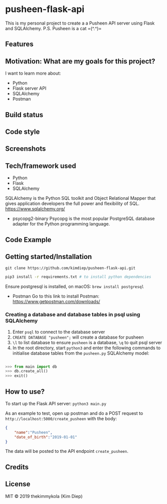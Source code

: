 # pusheen-flask-api

This is my personal project to create a a Pusheen API server using Flask and SQLAlchemy. P.S. Pusheen is a cat =(^.^)=

## Features


## Motivation: What are my goals for this project?

I want to learn more about:

- Python
- Flask server API
- SQLAlchemy
- Postman

## Build status

## Code style

## Screenshots

## Tech/framework used

- Python
- Flask
- SQLAlchemy

SQLAlchemy is the Python SQL toolkit and Object Relational Mapper that gives application developers the full power and flexibility of SQL.
https://www.sqlalchemy.org/

- psycopg2-binary
Psycopg is the most popular PostgreSQL database adapter for the Python programming language.


## Code Example

## Getting started/Installation

`git clone https://github.com/kimdiep/pusheen-flask-api.git`

```bash
pip3 install -r requirements.txt # to install python dependencies
```

Ensure postgresql is installed, on macOS:
`brew install postgresql`

- Postman
Go to this link to install Postman:
https://www.getpostman.com/downloads/

### Creating a database and database tables in psql using SQLAlchemy

1. Enter `psql` to connect to the database server
2. `CREATE DATABASE "pusheen";` will create a database for pusheen
3. `\l` to list database to ensure `pusheen` is a database, `\q` to quit psql server
4. In the root directory, start `python3` and enter the following commands to initialise database tables from the `pusheen.py` SQLAlchemy model:

```python

>>> from main import db
>>> db.create_all()
>>> exit()

```

## How to use?

To start up the Flask API server: 
`python3 main.py`

As an example to test, open up postman and do a POST request to `http://localhost:5000/create_pusheen` with the body:

```json
{
    "name":"Pusheen",
    "date_of_birth":"2019-01-01"
}
```

The data will be posted to the API endpoint `create_pusheen`.

## Credits

## License

MIT © 2019 thekimmykola (Kim Diep)
